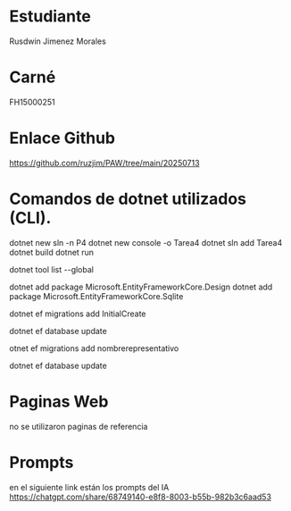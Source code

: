 # Estudiante
Rusdwin Jimenez Morales

# Carné
FH15000251

# Enlace Github
https://github.com/ruzjim/PAW/tree/main/20250713

# Comandos de dotnet utilizados (CLI).
dotnet new sln -n P4
dotnet new console -o Tarea4
dotnet sln add Tarea4
dotnet build
dotnet run
<!-- verifico paquetes globales -->
dotnet tool list --global

dotnet add package Microsoft.EntityFrameworkCore.Design
dotnet add package Microsoft.EntityFrameworkCore.Sqlite

<!-- crea la migracion -->
dotnet ef migrations add InitialCreate 
<!-- crea la bd -->
dotnet ef database update
<!-- actualiza la bd -->
otnet ef migrations add nombrerepresentativo
<!-- actualiza la bd -->
dotnet ef database update

# Paginas Web
no se utilizaron paginas de referencia

# Prompts
en el siguiente link están los prompts del IA
https://chatgpt.com/share/68749140-e8f8-8003-b55b-982b3c6aad53

